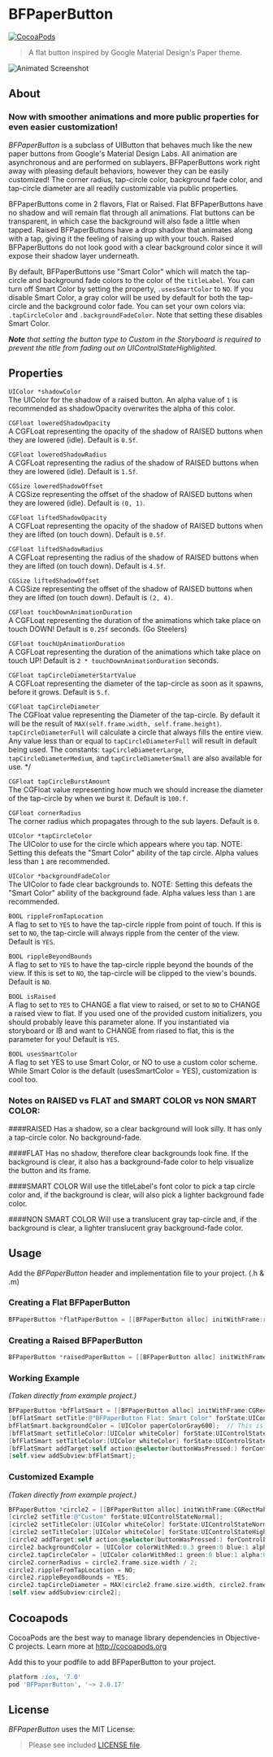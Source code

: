 BFPaperButton
=============
[![CocoaPods](https://img.shields.io/cocoapods/v/BFPaperButton.svg?style=flat)](https://github.com/bfeher/BFPaperButton)

> A flat button inspired by Google Material Design's Paper theme.

![Animated Screenshot](https://raw.githubusercontent.com/bfeher/BFPaperButton/master/BFPaperButtonDemoGif2.gif "Animated Screenshot")


About
---------
### Now with smoother animations and more public properties for even easier customization!

_BFPaperButton_ is a subclass of UIButton that behaves much like the new paper buttons from Google's Material Design Labs.
All animation are asynchronous and are performed on sublayers.
BFPaperButtons work right away with pleasing default behaviors, however they can be easily customized! The corner radius, tap-circle color, background fade color, and tap-circle diameter are all readily customizable via public properties.

BFPaperButtons come in 2 flavors, Flat or Raised. 
Flat BFPaperButtons have no shadow and will remain flat through all animations. Flat buttons can be transparent, in which case the background will also fade a little when tapped.
Raised BFPaperButtons have a drop shadow that animates along with a tap, giving it the feeling of raising up with your touch. Raised BFPaperButtons do not look good with a clear background color since it will expose their shadow layer underneath.

By default, BFPaperButtons use "Smart Color" which will match the tap-circle and background fade colors to the color of the `titleLabel`.
You can turn off Smart Color by setting the property, `.usesSmartColor` to `NO`. If you disable Smart Color, a gray color will be used by default for both the tap-circle and the background color fade.
You can set your own colors via: `.tapCircleColor` and `.backgroundFadeColor`. Note that setting these disables Smart Color.

***Note*** *that setting the button type to Custom in the Storyboard is required to prevent the title from fading out on UIControlStateHighlighted.*


## Properties
`UIColor *shadowColor` <br />
The UIColor for the shadow of a raised button. An alpha value of `1` is recommended as shadowOpacity overwrites the alpha of this color.

`CGFloat loweredShadowOpacity` <br />
A CGFLoat representing the opacity of the shadow of RAISED buttons when they are lowered (idle). Default is `0.5f`.

`CGFloat loweredShadowRadius` <br />
A CGFLoat representing the radius of the shadow of RAISED buttons when they are lowered (idle). Default is `1.5f`.

`CGSize loweredShadowOffset` <br />
A CGSize representing the offset of the shadow of RAISED buttons when they are lowered (idle). Default is `(0, 1)`.

`CGFloat liftedShadowOpacity` <br />
A CGFLoat representing the opacity of the shadow of RAISED buttons when they are lifted (on touch down). Default is `0.5f`.

`CGFloat liftedShadowRadius` <br />
A CGFLoat representing the radius of the shadow of RAISED buttons when they are lifted (on touch down). Default is `4.5f`.

`CGSize liftedShadowOffset` <br />
A CGSize representing the offset of the shadow of RAISED buttons when they are lifted (on touch down). Default is `(2, 4)`.

`CGFloat touchDownAnimationDuration` <br />
A CGFLoat representing the duration of the animations which take place on touch DOWN! Default is `0.25f` seconds. (Go Steelers)

`CGFloat touchUpAnimationDuration` <br />
A CGFLoat representing the duration of the animations which take place on touch UP! Default is `2 * touchDownAnimationDuration` seconds.

`CGFloat tapCircleDiameterStartValue` <br />
A CGFLoat representing the diameter of the tap-circle as soon as it spawns, before it grows. Default is `5.f`.

`CGFloat tapCircleDiameter` <br />
The CGFloat value representing the Diameter of the tap-circle. By default it will be the result of `MAX(self.frame.width, self.frame.height)`. `tapCircleDiameterFull` will calculate a circle that always fills the entire view. Any value less than or equal to `tapCircleDiameterFull` will result in default being used. The constants: `tapCircleDiameterLarge`, `tapCircleDiameterMedium`, and `tapCircleDiameterSmall` are also available for use. */

`CGFloat tapCircleBurstAmount` <br />
The CGFloat value representing how much we should increase the diameter of the tap-circle by when we burst it. Default is `100.f`.

`CGFloat cornerRadius` <br />
The corner radius which propagates through to the sub layers. Default is `0`.

`UIColor *tapCircleColor` <br />
The UIColor to use for the circle which appears where you tap. NOTE: Setting this defeats the "Smart Color" ability of the tap circle. Alpha values less than `1` are recommended.

`UIColor *backgroundFadeColor` <br />
The UIColor to fade clear backgrounds to. NOTE: Setting this defeats the "Smart Color" ability of the background fade. Alpha values less than `1` are recommended.

`BOOL rippleFromTapLocation` <br />
A flag to set to `YES` to have the tap-circle ripple from point of touch. If this is set to `NO`, the tap-circle will always ripple from the center of the view. Default is `YES`.

`BOOL rippleBeyondBounds` <br />
A flag to set to `YES` to have the tap-circle ripple beyond the bounds of the view. If this is set to `NO`, the tap-circle will be clipped to the view's bounds. Default is `NO`.

`BOOL isRaised` <br />
A flag to set to `YES` to CHANGE a flat view to raised, or set to `NO` to CHANGE a raised view to flat. If you used one of the provided custom initializers, you should probably leave this parameter alone. If you instantiated via storyboard or IB and want to CHANGE from riased to flat, this is the parameter for you! Default is `YES`.

`BOOL usesSmartColor` <br />
A flag to set YES to use Smart Color, or NO to use a custom color scheme. While Smart Color is the default (usesSmartColor = YES), customization is cool too.


### Notes on RAISED vs FLAT and SMART COLOR vs NON SMART COLOR:
####RAISED
Has a shadow, so a clear background will look silly. It has only a tap-circle color. No background-fade.
 
####FLAT
Has no shadow, therefore clear backgrounds look fine. If the background is clear, it also has a background-fade color to help visualize the button and its frame.

####SMART COLOR
Will use the titleLabel's font color to pick a tap circle color and, if the background is clear, will also pick a lighter background fade color.
 
####NON SMART COLOR
Will use a translucent gray tap-circle and, if the background is clear, a lighter translucent gray background-fade color.


Usage
---------
Add the _BFPaperButton_ header and implementation file to your project. (.h & .m)

### Creating a Flat BFPaperButton
```objective-c
BFPaperButton *flatPaperButton = [[BFPaperButton alloc] initWithFrame:rect raised:NO];
```

### Creating a Raised BFPaperButton
```objective-c
BFPaperButton *raisedPaperButton = [[BFPaperButton alloc] initWithFrame:rect raised:YES];
```

### Working Example
*(Taken directly from example project.)*<br />
```objective-c
BFPaperButton *bfFlatSmart = [[BFPaperButton alloc] initWithFrame:CGRectMake(20, 20, 280, 43) raised:NO];
[bfFlatSmart setTitle:@"BFPaperButton Flat: Smart Color" forState:UIControlStateNormal];
bfFlatSmart.backgroundColor = [UIColor paperColorGray600];	// This is from the included cocoapod "UIColor+BFPaperColors".
[bfFlatSmart setTitleColor:[UIColor whiteColor] forState:UIControlStateNormal];
[bfFlatSmart setTitleColor:[UIColor whiteColor] forState:UIControlStateHighlighted];
[bfFlatSmart addTarget:self action:@selector(buttonWasPressed:) forControlEvents:UIControlEventTouchUpInside];
[self.view addSubview:bfFlatSmart];
```

### Customized Example
*(Taken directly from example project.)*<br />
```objective-c
BFPaperButton *circle2 = [[BFPaperButton alloc] initWithFrame:CGRectMake(116, 468, 86, 86) raised:YES];
[circle2 setTitle:@"Custom" forState:UIControlStateNormal];
[circle2 setTitleColor:[UIColor whiteColor] forState:UIControlStateNormal];
[circle2 setTitleColor:[UIColor whiteColor] forState:UIControlStateHighlighted];
[circle2 addTarget:self action:@selector(buttonWasPressed:) forControlEvents:UIControlEventTouchUpInside];
circle2.backgroundColor = [UIColor colorWithRed:0.3 green:0 blue:1 alpha:1];
circle2.tapCircleColor = [UIColor colorWithRed:1 green:0 blue:1 alpha:0.6];  // Setting this color overrides "Smart Color".
circle2.cornerRadius = circle2.frame.size.width / 2;
circle2.rippleFromTapLocation = NO;
circle2.rippleBeyondBounds = YES;
circle2.tapCircleDiameter = MAX(circle2.frame.size.width, circle2.frame.size.height) * 1.3;
[self.view addSubview:circle2];
```

Cocoapods
-------

CocoaPods are the best way to manage library dependencies in Objective-C projects.
Learn more at http://cocoapods.org

Add this to your podfile to add BFPaperButton to your project.
```ruby
platform :ios, '7.0'
pod 'BFPaperButton', '~> 2.0.17'
```


License
--------
_BFPaperButton_ uses the MIT License:

> Please see included [LICENSE file](https://raw.githubusercontent.com/bfeher/BFPaperButton/master/LICENSE.md).
